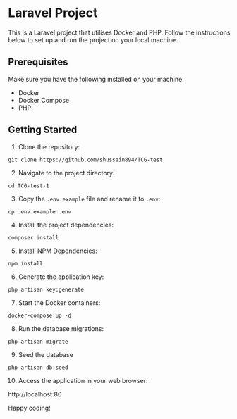 # Laravel Project

This is a Laravel project that utilises Docker and PHP. Follow the instructions below to set up and run the project on your local machine.

## Prerequisites

Make sure you have the following installed on your machine:

- Docker
- Docker Compose
- PHP

## Getting Started

1. Clone the repository:

```
git clone https://github.com/shussain894/TCG-test
```

2. Navigate to the project directory:

```
cd TCG-test-1
```

3. Copy the `.env.example` file and rename it to `.env`:
```
cp .env.example .env
```

4. Install the project dependencies:
```
composer install
```

5. Install NPM Dependencies:
```
npm install
```

6. Generate the application key:
```
php artisan key:generate
```

7. Start the Docker containers:
```
docker-compose up -d
```

8. Run the database migrations:
```
php artisan migrate
```

9. Seed the database
```
php artisan db:seed
```

10. Access the application in your web browser:

http://localhost:80

Happy coding!
